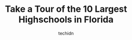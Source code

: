 ---
layout: ampstory
image: https://i0.wp.com/paketmu.com/wp-content/uploads/2023/06/melbourne-high-school-0-in-florida-1686364968.jpeg?resize=640,853
author: techidn
featured: false
description: Explore the diverse Highschool scene in Florida, home to an incredible selection of 10 establishments catering to every taste. Whether youre in search of iconic favorites or undiscovered tr
title: Take a Tour of the 10 Largest Highschools in Florida
cover:
   title: Take a Tour of the 10 Largest Highschools in Florida
   subtitle: RICKPATE
   background: https://paketmu.com/wp-content/uploads/2023/06/melbourne-high-school-0-in-florida-1686364968.jpeg

pages: 
 - layout: thirds
   top: <h1>#1 J.P. Taravella High School</h1>
   bottom: "<p>Best high school ever, i enjoyed my 4 years at this school, i was very proud when i graduated. I made great friends with most of my teachers, and i made friends for life </p>"
   background: https://paketmu.com/wp-content/uploads/2023/06/melbourne-high-school-1-in-florida-1686364968.jpeg
   backgroundblur: true
 - layout: thirds
   top: <h1>#2 Largo High School</h1>
   bottom: "<p>Very mixed bag, this includes different teachers, styles, programs, classes, and of course the ever changing classes. Just like any High School it constantly changes and </p>"
   background: https://paketmu.com/wp-content/uploads/2023/06/melbourne-high-school-2-in-florida-1686364969.jpeg
   cta:
      link: https://paketmu.com/take-a-tour-of-the-10-largest-highschools-in-florida/
      text: Take a Tour of the 10 Largest Highschools in Florida
 - layout: thirds
   top: <h1>#3 Celebration High School</h1>
   bottom: "<p>As an actual student here Ive actually begun to love the school. Classes really do challenge you and the teachers do care for you. I love the dance program they have h</p>"
   background: https://paketmu.com/wp-content/uploads/2023/06/melbourne-high-school-3-in-florida-1686364969.jpeg
   cta:
      link: https://paketmu.com/take-a-tour-of-the-10-largest-highschools-in-florida/
      text: Take a Tour of the 10 Largest Highschools in Florida
 - layout: thirds
   top: <h1>#4 Seminole High School</h1>
   bottom: "<p>2701 Ridgewood Ave, Sanford, FL 32773, United States</p>"
   background: https://images.unsplash.com/photo-1567360425618-1594206637d2?ixlib=rb-4.0.3&ixid=MnwxMjA3fDB8MHxwaG90by1wYWdlfHx8fGVufDB8fHx8&auto=format&fit=crop&w=640&h=853&q=80
   cta:
      link: https://paketmu.com/take-a-tour-of-the-10-largest-highschools-in-florida/
      text: Take a Tour of the 10 Largest Highschools in Florida
 - layout: thirds
   top: <h1>#5 Clearwater High School</h1>
   bottom: "<p>1951 Gulf to Bay Blvd, Clearwater, FL 33764, United States</p>"
   background: https://images.unsplash.com/photo-1546497974-b213c9efb599?ixlib=rb-4.0.3&ixid=MnwxMjA3fDB8MHxwaG90by1wYWdlfHx8fGVufDB8fHx8&auto=format&fit=crop&w=640&h=853&q=80
   cta:
      link: https://paketmu.com/take-a-tour-of-the-10-largest-highschools-in-florida/
      text: Take a Tour of the 10 Largest Highschools in Florida
 - layout: thirds
   top: <h1>#6 Melbourne High School</h1>
   bottom: "<p>74 Bulldog Blvd, Melbourne, FL 32901, United States</p>"
   background: https://images.unsplash.com/photo-1524169358666-79f22534bc6e?ixlib=rb-4.0.3&ixid=MnwxMjA3fDB8MHxwaG90by1wYWdlfHx8fGVufDB8fHx8&auto=format&fit=crop&w=640&h=853&q=80
   cta:
      link: https://paketmu.com/take-a-tour-of-the-10-largest-highschools-in-florida/
      text: Take a Tour of the 10 Largest Highschools in Florida
 - layout: thirds
   top: <h1>#7 Oviedo High School</h1>
   bottom: "<p>601 King St, Oviedo, FL 32765, United States</p>"
   background: https://plus.unsplash.com/premium_photo-1664640458616-3c74f8cb4589?ixlib=rb-4.0.3&ixid=MnwxMjA3fDB8MHxwaG90by1wYWdlfHx8fGVufDB8fHx8&auto=format&fit=crop&w=640&h=853&q=80
   cta:
      link: https://paketmu.com/take-a-tour-of-the-10-largest-highschools-in-florida/
      text: Take a Tour of the 10 Largest Highschools in Florida
 - layout: thirds
   middle: Continue reading...
   background: https://images.unsplash.com/photo-1632260260864-caf7fde5ec36?ixlib=rb-4.0.3&ixid=MnwxMjA3fDB8MHxwaG90by1wYWdlfHx8fGVufDB8fHx8&auto=format&fit=crop&w=640&h=853&q=80
   cta:
      link: https://paketmu.com/take-a-tour-of-the-10-largest-highschools-in-florida/
      text: Take a Tour of the 10 Largest Highschools in Florida
      
---